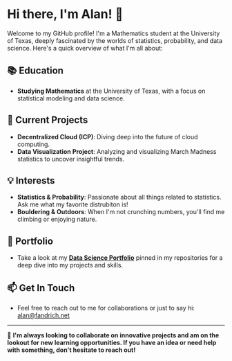 # Hi there, I'm Alan! 👋

Welcome to my GitHub profile! I'm a Mathematics student at the University of Texas, deeply fascinated by the worlds of statistics, probability, and data science. Here's a quick overview of what I'm all about:

## 📚 Education
- **Studying Mathematics** at the University of Texas, with a focus on statistical modeling and data science.

## 🌟 Current Projects
- **Decentralized Cloud (ICP)**: Diving deep into the future of cloud computing.
- **Data Visualization Project**: Analyzing and visualizing March Madness statistics to uncover insightful trends.

## 💡 Interests
- **Statistics & Probability**: Passionate about all things related to statistics. Ask me what my favorite distrubiton is!
- **Bouldering & Outdoors**: When I'm not crunching numbers, you'll find me climbing or enjoying nature.

## 🎯 Portfolio
- Take a look at my **[Data Science Portfolio](https://github.com/BigBoyAlan?tab=repositories)** pinned in my repositories for a deep dive into my projects and skills.

## 📫 Get In Touch
- Feel free to reach out to me for collaborations or just to say hi: [alan@fandrich.net](mailto:alan@fandrich.net)

---

🚀 **I'm always looking to collaborate on innovative projects and am on the lookout for new learning opportunities. If you have an idea or need help with something, don't hesitate to reach out!**

<!--
**BigBoyAlan/BigBoyAlan** is a ✨ _special_ ✨ repository because its `README.md` (this file) appears on your GitHub profile.
-->


